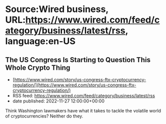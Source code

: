 # Source:Wired business, URL:https://www.wired.com/feed/category/business/latest/rss, language:en-US

## The US Congress Is Starting to Question This Whole Crypto Thing
 - [https://www.wired.com/story/us-congress-ftx-cryptocurrency-regulation/](https://www.wired.com/story/us-congress-ftx-cryptocurrency-regulation/)
 - RSS feed: https://www.wired.com/feed/category/business/latest/rss
 - date published: 2022-11-27 12:00:00+00:00

Think Washington lawmakers have what it takes to tackle the volatile world of cryptocurrencies? Neither do they.

